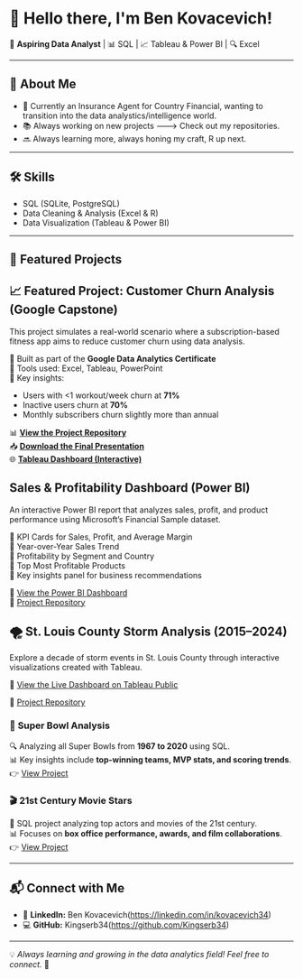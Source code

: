 # 👋 Hello there, I'm Ben Kovacevich!

🚀 **Aspiring Data Analyst** | 📊 SQL | 📈 Tableau & Power BI | 🔍 Excel

---

## 🔹 About Me
- 🎯 Currently an Insurance Agent for Country Financial, wanting to transition into the data analystics/intelligence world.
- 📚 Always working on new projects ---> Check out my repositories.
- 🔜 Always learning more, always honing my craft, R up next.

---

## 🛠️ Skills
- SQL (SQLite, PostgreSQL)
- Data Cleaning & Analysis (Excel & R)
- Data Visualization (Tableau & Power BI)

---

## 📂 Featured Projects
## 📈 Featured Project: Customer Churn Analysis (Google Capstone)

This project simulates a real-world scenario where a subscription-based fitness app aims to reduce customer churn using data analysis.

🔹 Built as part of the **Google Data Analytics Certificate**  
🔹 Tools used: Excel, Tableau, PowerPoint  
🔹 Key insights:
- Users with <1 workout/week churn at **71%**
- Inactive users churn at **70%**
- Monthly subscribers churn slightly more than annual

📊 **[View the Project Repository](https://github.com/Kingserb34/churn-analysis-case-study)**  
📥 **[Download the Final Presentation](https://github.com/Kingserb34/churn-analysis-case-study/blob/main/Churn_analysis.pdf)**  
🌐 **[Tableau Dashboard (Interactive)](https://public.tableau.com/app/profile/benjamin.kovacevich/viz/ChurnAnalysisforaSubscriptionBasedFitnessApp/Dashboard1)**  


## Sales & Profitability Dashboard (Power BI)

An interactive Power BI report that analyzes sales, profit, and product performance using Microsoft’s Financial Sample dataset.

🔹 KPI Cards for Sales, Profit, and Average Margin  
🔹 Year-over-Year Sales Trend  
🔹 Profitability by Segment and Country  
🔹 Top Most Profitable Products   
🔹 Key insights panel for business recommendations

🔗 [View the Power BI Dashboard](https://app.powerbi.com/reportEmbed?reportId=5d2a5f49-d4d2-4ef2-ae55-bf878d855aff&autoAuth=true&ctid=dfe41fd7-3fc6-45b8-8ddb-5a283993e43a)  
📁 [Project Repository](https://github.com/Kingserb34/sales-profitability-dashboard-power-bi-)

## 🌪️ St. Louis County Storm Analysis (2015–2024)

Explore a decade of storm events in St. Louis County through interactive visualizations created with Tableau.

🔗 [View the Live Dashboard on Tableau Public](https://public.tableau.com/app/profile/benjamin.kovacevich/viz/10YearsofStormEventsinSt_Louis/Story1)

📁 [Project Repository](https://github.com/Kingserb34/stl-storm-analysis)

### 🏈 **Super Bowl Analysis**
🔍 Analyzing all Super Bowls from **1967 to 2020** using SQL.  
📊 Key insights include **top-winning teams, MVP stats, and scoring trends**.  
👉 [View Project](https://github.com/Kingserb34/SuperBowl_Analysis)

### 🎬 **21st Century Movie Stars**
🎥 SQL project analyzing top actors and movies of the 21st century.  
📊 Focuses on **box office performance, awards, and film collaborations**.  
👉 [View Project](https://github.com/Kingserb34/MovieStars_SQL)

---

## 📬 Connect with Me
- 🏢 **LinkedIn:** Ben Kovacevich(https://linkedin.com/in/kovacevich34)
- 💻 **GitHub:** Kingserb34(https://github.com/Kingserb34)

---
💡 *Always learning and growing in the data analytics field! Feel free to connect.* 🚀
